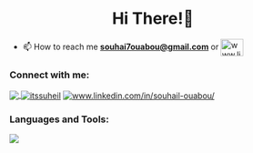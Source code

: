 <h1 align="center">Hi There!👋</h1>


- 📫 How to reach me **souhai7ouabou@gmail.com** or <a href="https://linkedin.com/in/souhail-ouabou/" target="blank"><img align="center" src="https://raw.githubusercontent.com/rahuldkjain/github-profile-readme-generator/master/src/images/icons/Social/linked-in-alt.svg" alt="www.linkedin.com/in/souhail-ouabou/" height="30" width="40" /></a>

<h3 align="left">Connect with me:</h3>
<p align="left">
<a href="https://dev.to/souhailouabou" target="blank"> 
 <img align="center" src="https://skillicons.dev/icons?i=devto"	  />
   <a href="https://skillicons.dev">
<a href="https://twitter.com/itssuheil" target="blank"><img align="center" src="https://skillicons.dev/icons?i=twitter" alt="itssuheil"  /></a>
       </a>
  
<a href="https://linkedin.com/in/souhail-ouabou/" target="blank">
  <img align="center" alt="www.linkedin.com/in/souhail-ouabou/" src="https://skillicons.dev/icons?i=linkedin"	  />
  </a>
</p>

<h3 align="left">Languages and Tools:</h3>
<p align="left">
  <a href="https://skillicons.dev">
    <img src="https://skillicons.dev/icons?i=nodejs,react,kubernetes,jenkins,ansible,nextjs,docker,tailwind,express,redux,mongodb,js,ts,git,gitlab" />
  </a>
</p>


